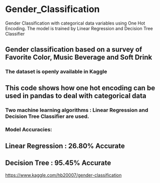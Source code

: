 # Gender_Classification
Gender Classification with categorical data variables using One Hot Encoding. The model is trained by Linear Regression and Decision Tree Classifier

## Gender classification based on a survey of Favorite Color, Music Beverage and Soft Drink
### The dataset is openly available in Kaggle
## This code shows how one hot encoding can be used in pandas to deal with categorical data 
### Two machine learning algorithms : Linear Regression and Decision Tree Classifier are used.
### Model Accuracies:
## Linear Regression : 26.80% Accurate
## Decision Tree : 95.45% Accurate

https://www.kaggle.com/hb20007/gender-classification

